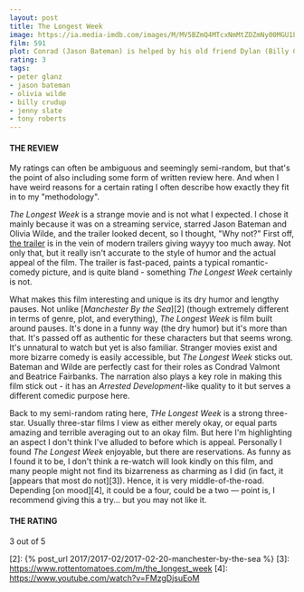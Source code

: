 ```yaml
---
layout: post
title: The Longest Week
image: https://ia.media-imdb.com/images/M/MV5BZmQ4MTcxNmMtZDZmNy00MGU1LThhNzUtODUwOWMxZmJmMWVjXkEyXkFqcGdeQXVyNTkzNDQ4ODc@._V1_UY268_CR9,0,182,268_AL_.jpg
film: 591
plot: Conrad (Jason Bateman) is helped by his old friend Dylan (Billy Crudup) and returns the favor by falling for Dylan's girlfriend Beatrice (Olivia Wilde).
rating: 3
tags:
- peter glanz
- jason bateman
- olivia wilde
- billy crudup
- jenny slate
- tony roberts
---
```


#### THE REVIEW
My ratings can often be ambiguous and seemingly semi-random, but that's the point of also including some form of written review here. And when I have weird reasons for a certain rating I often describe how exactly they fit in to my "methodology".

*The Longest Week* is a strange movie and is not what I expected. I chose it mainly because it was on a streaming service, starred Jason Bateman and Olivia Wilde, and the trailer looked decent, so I thought, "Why not?" First off, [the trailer][1] is in the vein of modern trailers giving wayyy too much away. Not only that, but it really isn't accurate to the style of humor and the actual appeal of the film. The trailer is fast-paced, paints a typical romantic-comedy picture, and is quite bland - something *The Longest Week* certainly is not.

What makes this film interesting and unique is its dry humor and lengthy pauses. Not unlike [*Manchester By the Sea*][2] (though extremely different in terms of genre, plot, and everything), *The Longest Week* is film built around pauses. It's done in a funny way (the dry humor) but it's more than that. It's passed off as authentic for these characters but that seems wrong. It's unnatural to watch but yet is also familiar. Stranger movies exist and more bizarre comedy is easily accessible, but *The Longest Week* sticks out. Bateman and Wilde are perfectly cast for their roles as Condrad Valmont and Beatrice Fairbanks. The narration also plays a key role in making this film stick out - it has an *Arrested Development*-like quality to it but serves a different comedic purpose here.

Back to my semi-random rating here, *THe Longest Week* is a strong three-star. Usually three-star films I view as either merely okay, or equal parts amazing and terrible averaging out to an okay film. But here I'm highlighting an aspect I don't think I've alluded to before which is appeal. Personally I found *The Longest Week* enjoyable, but there are reservations. As funny as I found it to be, I don't think a re-watch will look kindly on this film, and many people might not find its bizarreness as charming as I did (in fact, it [appears that most do not][3]). Hence, it is very middle-of-the-road. Depending [on mood][4], it could be a four, could be a two — point is, I recommend giving this a try... but you may not like it.

#### THE RATING
3 out of 5


[1]: https://www.youtube.com/watch?v=Qwu51SYfQQs
[2]: {% post_url 2017/2017-02/2017-02-20-manchester-by-the-sea %}
[3]: https://www.rottentomatoes.com/m/the_longest_week
[4]: https://www.youtube.com/watch?v=FMzgDjsuEoM